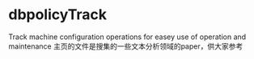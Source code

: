# dbpolicyTrack
Track machine configuration operations for easey use of operation and maintenance
主页的文件是搜集的一些文本分析领域的paper，供大家参考
